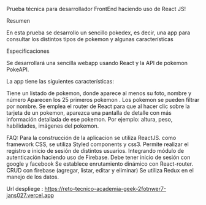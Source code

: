 

Prueba técnica para desarrollador FrontEnd haciendo uso de React JS!




Resumen


En esta prueba se  desarrollo un sencillo pokedex, es decir, una app para consultar los distintos tipos de pokemon y algunas características

Especificaciones

Se desarrollará una sencilla webapp usando React y la API de pokemon PokeAPI.  

La app tiene las siguientes características:

Tiene un listado de pokemon, donde aparece al menos su foto, nombre y número 
Aparecen los 25 primeros pokemon .
Los pokemon se pueden filtrar por nombre.
Se emplea el router de React para que al hacer clic sobre la tarjeta de un pokemon, aparezca una pantalla de detalle con más información detallada de ese pokemon. Por ejemplo: altura, peso, habilidades, imágenes del pokemon.


FAQ:
Para la construcción de la aplicacion se utiliza ReactJS.
como framework CSS, se utiliza Styled components y css3.
Permite realizar el registro e inicio de sesión de distintos usuarios. Integrando módulo de autenticación haciendo uso de Firebase.
Debe tener inicio de sesión con google y facebook
Se establece enrutamiento dinámico con React-router.
CRUD con firebase (agregar, listar, editar y eliminar)
Se utiliza Redux en el manejo de los datos.

Url despliege : https://reto-tecnico-academia-geek-2fotnwer7-jans027.vercel.app
